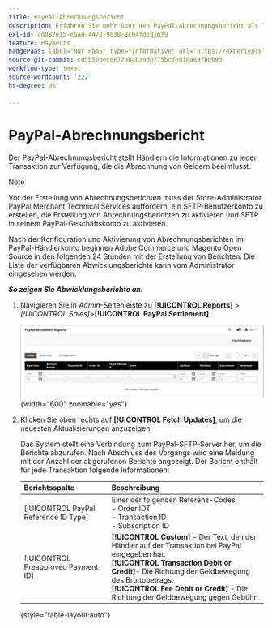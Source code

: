 ```yaml
---
title: PayPal-Abrechnungsbericht
description: Erfahren Sie mehr über den PayPal-Abrechnungsbericht als Tool zur Verwaltung von PayPal-Transaktionen.
exl-id: cd087e15-e6ad-4472-9038-8c64fde316f9
feature: Payments
badgePaas: label="Nur PaaS" type="Informative" url="https://experienceleague.adobe.com/de/docs/commerce/user-guides/product-solutions" tooltip="Gilt nur für Adobe Commerce in Cloud-Projekten (von Adobe verwaltete PaaS-Infrastruktur) und lokale Projekte."
source-git-commit: cd5b5ebec6e72ab4ba9de775bcfe8f8a89fbbb93
workflow-type: tm+mt
source-wordcount: '222'
ht-degree: 0%

---
```


# PayPal-Abrechnungsbericht

Der PayPal-Abrechnungsbericht stellt Händlern die Informationen zu jeder Transaktion zur Verfügung, die die Abrechnung von Geldern beeinflusst.

>[!NOTE]
>
>Vor der Erstellung von Abrechnungsberichten muss der Store-Administrator PayPal Merchant Technical Services auffordern, ein SFTP-Benutzerkonto zu erstellen, die Erstellung von Abrechnungsberichten zu aktivieren und SFTP in seinem PayPal-Geschäftskonto zu aktivieren.

Nach der Konfiguration und Aktivierung von Abrechnungsberichten im PayPal-Händlerkonto beginnen Adobe Commerce und Magento Open Source in den folgenden 24 Stunden mit der Erstellung von Berichten. Die Liste der verfügbaren Abwicklungsberichte kann vom Administrator eingesehen werden.

**_So zeigen Sie Abwicklungsberichte an:_**

1. Navigieren Sie in _Admin_-Seitenleiste zu **[!UICONTROL Reports]** > _[!UICONTROL Sales]_>**[!UICONTROL PayPal Settlement]**.

   ![PayPal-Abrechnungsberichte](../getting-started/assets/reports-sales-paypal-settlement.png){width="600" zoomable="yes"}

1. Klicken Sie oben rechts auf **[!UICONTROL Fetch Updates]**, um die neuesten Aktualisierungen anzuzeigen.

   Das System stellt eine Verbindung zum PayPal-SFTP-Server her, um die Berichte abzurufen. Nach Abschluss des Vorgangs wird eine Meldung mit der Anzahl der abgerufenen Berichte angezeigt. Der Bericht enthält für jede Transaktion folgende Informationen:

   | Berichtsspalte | Beschreibung |
   | ------------ | ----------- |
   | [!UICONTROL PayPal Reference ID Type] | Einer der folgenden Referenz-Codes:<br/>- Order IDT<br/>- Transaction ID<br/>- Subscription ID |
   | [!UICONTROL Preapproved Payment ID] | **[!UICONTROL Custom]** - Der Text, den der Händler auf der Transaktion bei PayPal eingegeben hat.<br/>**[!UICONTROL Transaction Debit or Credit]**- Die Richtung der Geldbewegung des Bruttobetrags.<br/>**[!UICONTROL Fee Debit or Credit]** - Die Richtung der Geldbewegung gegen Gebühr. |

   {style="table-layout:auto"}
